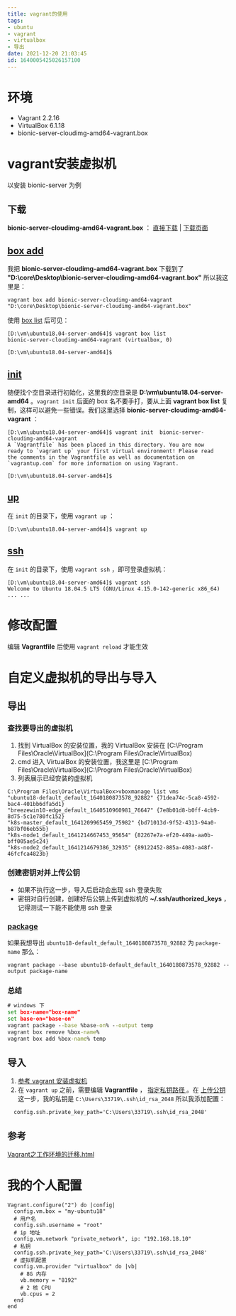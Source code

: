 ```yaml
---
title: vagrant的使用
tags: 
- ubuntu
- vagrant
- virtualbox
- 导出
date: 2021-12-20 21:03:45
id: 1640005425026157100
---
```


# 环境

- Vagrant 2.2.16 
- VirtualBox 6.1.18 
- bionic-server-cloudimg-amd64-vagrant.box

# vagrant安装虚拟机

以安装 bionic-server 为例

## 下载

**bionic-server-cloudimg-amd64-vagrant.box** ： [直接下载](https://mirrors.tuna.tsinghua.edu.cn/ubuntu-cloud-images/bionic/current/bionic-server-cloudimg-amd64-vagrant.box) | [下载页面](https://mirrors.tuna.tsinghua.edu.cn/ubuntu-cloud-images/bionic/current/) 

## [box add](https://www.vagrantup.com/docs/cli/box#box-add) 

我把 **bionic-server-cloudimg-amd64-vagrant.box** 下载到了 **"D:\core\Desktop\bionic-server-cloudimg-amd64-vagrant.box"** 所以我这里是：

```
vagrant box add bionic-server-cloudimg-amd64-vagrant "D:\core\Desktop\bionic-server-cloudimg-amd64-vagrant.box"
```

使用 [box list](https://www.vagrantup.com/docs/cli/box#box-list) 后可见：

```
[D:\vm\ubuntu18.04-server-amd64]$ vagrant box list
bionic-server-cloudimg-amd64-vagrant (virtualbox, 0)

[D:\vm\ubuntu18.04-server-amd64]$ 

```

##  [init](https://www.vagrantup.com/docs/cli/init) 

随便找个空目录进行初始化，这里我的空目录是 **D:\vm\ubuntu18.04-server-amd64** 。`vagrant init` 后面的 box 名不要手打，要从上面 **vagrant box list** 复制，这样可以避免一些错误。我们这里选择 **bionic-server-cloudimg-amd64-vagrant** ：

```
[D:\vm\ubuntu18.04-server-amd64]$ vagrant init  bionic-server-cloudimg-amd64-vagrant
A `Vagrantfile` has been placed in this directory. You are now
ready to `vagrant up` your first virtual environment! Please read
the comments in the Vagrantfile as well as documentation on
`vagrantup.com` for more information on using Vagrant.

[D:\vm\ubuntu18.04-server-amd64]$ 

```

## [up](https://www.vagrantup.com/docs/cli/up) 

在 `init` 的目录下，使用 `vagrant up` ：

```
[D:\vm\ubuntu18.04-server-amd64]$ vagrant up
```

## [ssh](https://www.vagrantup.com/docs/cli/ssh) 

在 `init` 的目录下，使用 `vagrant ssh` ，即可登录虚拟机：

```
[D:\vm\ubuntu18.04-server-amd64]$ vagrant ssh
Welcome to Ubuntu 18.04.5 LTS (GNU/Linux 4.15.0-142-generic x86_64)
... ...
```

# 修改配置

编辑 **Vagrantfile** 后使用 `vagrant reload` 才能生效

# 自定义虚拟机的导出与导入

## 导出

### 查找要导出的虚拟机

1. 找到 VirtualBox 的安装位置，我的 VirtualBox 安装在 [C:\Program Files\Oracle\VirtualBox](C:\Program Files\Oracle\VirtualBox) 
2. cmd 进入 VirtualBox 的安装位置，我这里是  [C:\Program Files\Oracle\VirtualBox](C:\Program Files\Oracle\VirtualBox) 
3. 列表展示已经安装的虚拟机

```
C:\Program Files\Oracle\VirtualBox>vboxmanage list vms
"ubuntu18-default_default_1640180873578_92882" {71dea74c-5ca8-4592-bac4-401bb6dfa5d1}
"breezewin10-edge_default_1640510960981_76647" {7e8b01d8-b0ff-4cb9-8d75-5c1e780fc152}
"k8s-master_default_1641209965459_75982" {bd71013d-9f52-4313-94a0-b87bf06eb55b}
"k8s-node1_default_1641214667453_95654" {82267e7a-ef20-449a-aa0b-bff005ae5c24}
"k8s-node2_default_1641214679386_32935" {89122452-885a-4083-a48f-46fcfca4823b}
```

### 创建密钥对并上传公钥

- 如果不执行这一步，导入后启动会出现 ssh 登录失败
- 密钥对自行创建，创建好后公钥上传到虚拟机的 **~/.ssh/authorized_keys** ，记得测试一下能不能使用 ssh 登录

###  [package](https://www.vagrantup.com/docs/cli/package)  

如果我想导出 `ubuntu18-default_default_1640180873578_92882` 为 `package-name` 那么：

```
vagrant package --base ubuntu18-default_default_1640180873578_92882 --output package-name
```

### 总结

```bat
# windows 下
set box-name="box-name"
set base-on="base-on"
vagrant package --base %base-on% --output temp
vagrant box remove %box-name%
vagrant box add %box-name% temp
```

## 导入

1.  [参考 vagrant 安装虚拟机](#vagrant安装虚拟机) 
2. 在 `vagrant up`  之前，需要编辑 **Vagrantfile** ， [指定私钥路径 ](https://www.vagrantup.com/docs/vagrantfile/ssh_settings#config-ssh-private_key_path) 。在 [上传公钥](#上传公钥) 这一步，我的私钥是 `C:\Users\33719\.ssh\id_rsa_2048` 所以我添加配置：

```
  config.ssh.private_key_path='C:\Users\33719\.ssh\id_rsa_2048'
```

## 参考

 [Vagrant之工作环境的迁移.html](assets\references\Vagrant之工作环境的迁移.html) 

# 我的个人配置

```
Vagrant.configure("2") do |config|
  config.vm.box = "my-ubuntu18"
  # 用户名
  config.ssh.username = "root"
  # ip 地址
  config.vm.network "private_network", ip: "192.168.18.10"
  # 私钥
  config.ssh.private_key_path='C:\Users\33719\.ssh\id_rsa_2048'
  # 虚拟机配置
  config.vm.provider "virtualbox" do |vb|
    # 8G 内存
    vb.memory = "8192"
    # 2 核 CPU
    vb.cpus = 2
  end
end
```



